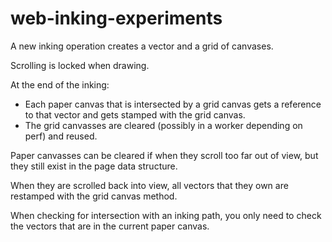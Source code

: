 # web-inking-experiments

A new inking operation creates a vector and a grid of canvases.

Scrolling is locked when drawing.

At the end of the inking:
* Each paper canvas that is intersected by a grid canvas gets a reference to that vector and gets stamped with the grid canvas.
* The grid canvasses are cleared (possibly in a worker depending on perf) and reused.

Paper canvasses can be cleared if when they scroll too far out of view, but they still exist in the page data structure.

When they are scrolled back into view, all vectors that they own are restamped with the grid canvas method.

When checking for intersection with an inking path, you only need to check the vectors that are in the current paper canvas.